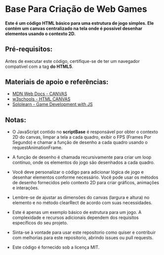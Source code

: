 # Base Para Criação de Web Games
 #### Este é um código HTML básico para uma estrutura de jogo simples. Ele contém um canvas centralizado na tela onde é possível desenhar elementos usando o contexto 2D.
 
## Pré-requisitos:
Antes de executar este código, certifique-se de ter um navegador compatível com a tag **<canvas> do HTML5**.

## Materiais de apoio e referências:
- [MDN Web Docs - CANVAS](https://developer.mozilla.org/pt-BR/docs/Web/API/CanvasRenderingContext2D)
- [w3schools - HTML CANVAS](https://www.w3schools.com/js/js_graphics_canvas.asp)
- [Sololearn - Game Development with JS](https://www.sololearn.com/learning/1175) 

## Notas:
- O JavaScript contido no **scriptBase** é responsável por obter o contexto 2D do canvas, limpar a tela a cada quadro, exibir o FPS (Frames Por Segundo) e chamar a função de desenho a cada quadro usando o requestAnimationFrame.
- A função de desenho é chamada recursivamente para criar um loop contínuo, onde os elementos do jogo são desenhados a cada quadro.
- Você deve personalizar o código para adicionar lógica de jogo e desenhar elementos conforme necessário. Você pode usar os métodos de desenho fornecidos pelo contexto 2D para criar gráficos, animações e interações.
- Lembre-se de ajustar as dimensões do canvas (largura e altura) no elemento <canvas> e no método clearRect de acordo com suas necessidades.
- Este é apenas um exemplo básico de estrutura para um jogo. A complexidade e recursos adicionais dependem dos requisitos específicos do seu projeto.
- Sinta-se à vontade para usar este repositorio como quiser e contribuir com melhorias para este repositorio, abrindo issues ou pull requests.

- Este código é fornecido sob a licença MIT.